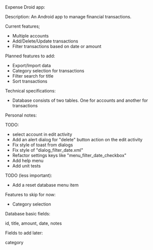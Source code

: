 Expense Droid app:

Description: An Android app to manage financial transactions.

Current features;
* Multiple accounts
* Add/Delete/Update transactions
* Filter transactions based on date or amount

Planned features to add:
* Export/Import data
* Category selection for transactions
* Filter search for title
* Sort transactions

Technical specifications:
* Database consists of two tables. One for accounts and another for transactions

Personal notes:

TODO:
* select account in edit activity
* Add an alert dialog for "delete" button action on the edit activity
* Fix style of toast from dialogs
* Fix style of "dialog_filter_date.xml"
* Refactor settings keys like "menu_filter_date_checkbox"
* Add help menu
* Add unit tests

TODO (less important):
* Add a reset database menu item


Features to skip for now:
* Category selection

Database basic fields:

id, title, amount, date, notes

Fields to add later:

category